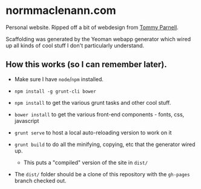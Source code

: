 # normmaclenann.com

Personal website. Ripped off a bit of webdesign from [Tommy Parnell](http://tommys.space).

Scaffolding was generated by the Yeoman webapp generator which wired up all kinds of cool stuff I don't particularly understand.

## How this works (so I can remember later).

* Make sure I have `node`/`npm` installed.
* `npm install -g grunt-cli bower`
* `npm install` to get the various grunt tasks and other cool stuff.
* `bower install` to get the various front-end components - fonts, css, javascript
* `grunt serve` to host a local auto-reloading version to work on it
* `grunt build` to do all the minifying, copying, etc that the generator wired up.
    * This puts a "compiled" version of the site in `dist/`

* The `dist/` folder should be a clone of this repository with the `gh-pages` branch checked out.
